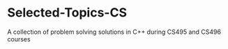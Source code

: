 # Selected-Topics-CS
A collection of problem solving solutions in C++ during CS495 and CS496 courses
